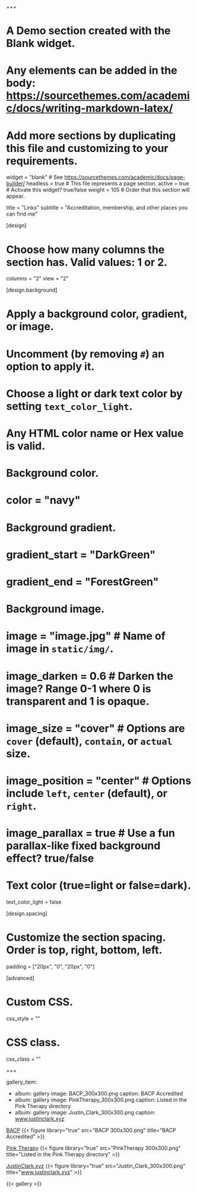 +++
# A Demo section created with the Blank widget.
# Any elements can be added in the body: https://sourcethemes.com/academic/docs/writing-markdown-latex/
# Add more sections by duplicating this file and customizing to your requirements.

widget = "blank"  # See https://sourcethemes.com/academic/docs/page-builder/
headless = true  # This file represents a page section.
active = true  # Activate this widget? true/false
weight = 105  # Order that this section will appear.

title = "Links"
subtitle = "Accreditation, membership, and other places you can find me"

[design]
  # Choose how many columns the section has. Valid values: 1 or 2.
  columns = "2"
  view = "2"

[design.background]
  # Apply a background color, gradient, or image.
  #   Uncomment (by removing `#`) an option to apply it.
  #   Choose a light or dark text color by setting `text_color_light`.
  #   Any HTML color name or Hex value is valid.

  # Background color.
  # color = "navy"
  
  # Background gradient.
  # gradient_start = "DarkGreen"
  # gradient_end = "ForestGreen"
  
  # Background image.
  # image = "image.jpg"  # Name of image in `static/img/`.
  # image_darken = 0.6  # Darken the image? Range 0-1 where 0 is transparent and 1 is opaque.
  # image_size = "cover"  #  Options are `cover` (default), `contain`, or `actual` size.
  # image_position = "center"  # Options include `left`, `center` (default), or `right`.
  # image_parallax = true  # Use a fun parallax-like fixed background effect? true/false
  
  # Text color (true=light or false=dark).
  text_color_light = false

[design.spacing]
  # Customize the section spacing. Order is top, right, bottom, left.
  padding = ["20px", "0", "20px", "0"]

[advanced]
 # Custom CSS. 
 css_style = ""
 
 # CSS class.
 css_class = ""

+++

gallery_item:
 - album: gallery
   image: BACP_300x300.png
   caption: BACP Accredited
 - album: gallery
   image: PinkTherapy_300x300.png
   caption: Listed in the Pink Therapy directory
 - album: gallery
   image: Justin_Clark_300x300.png
   caption: www.justinclark.xyz
   
[BACP](https://www.bacp.co.uk/profile/a49a6dca-4d90-e711-80e8-3863bb349ac0/)
{{< figure library="true" src="BACP 300x300.png" title="BACP Accredited" >}}

[Pink Therapy](http://www.pinktherapy.com/Home/Practitionerprofile/tabid/148/ctl/ViewPractice/mid/403/_UserId/3915/language/en-GB/Default.aspx)
{{< figure library="true" src="PinkTherapy 300x300.png" title="Listed in the Pink Therapy directory" >}}

[JustinClark.xyz](https://www.justinclark.xyz)
{{< figure library="true" src="Justin_Clark_300x300.png" title="www.justinclark.xyz" >}}

{{< gallery >}}
